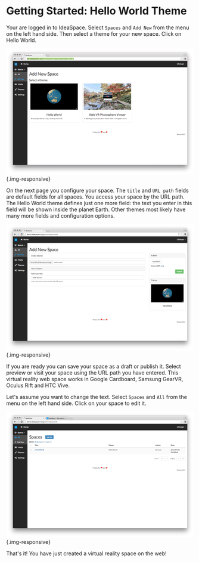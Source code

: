 # Getting Started: Hello World Theme

Your are logged in to IdeaSpace. Select `Spaces` and `Add New` from the menu on the left hand side. Then select a theme for your new space. Click on Hello World.  

![Getting Started IdeaSpace Select Theme](/assets/documentation/images/getting-started-ideaspace-select-theme.png "Getting Started IdeaSpace Select Theme") {.img-responsive}

On the next page you configure your space. The `title` and `URL path` fields are default fields for all spaces. You access your space by the URL path. The Hello World theme defines just one more field: the text you enter in this field will be shown inside the planet Earth. Other themes most likely have many more fields and configuration options.

![Getting Started IdeaSpace Add New Space](/assets/documentation/images/getting-started-ideaspace-add-new-space.png "Getting Started IdeaSpace Add New Space") {.img-responsive}

If you are ready you can save your space as a draft or publish it. Select preview or visit your space using the URL path you have entered. This virtual reality web space works in Google Cardboard, Samsung GearVR, Oculus Rift and HTC Vive. 

Let's assume you want to change the text. Select `Spaces` and `All` from the menu on the left hand side. Click on your space to edit it.

![Getting Started IdeaSpace All Spaces](/assets/documentation/images/getting-started-ideaspace-all-spaces.png "Getting Started IdeaSpace All Spaces") {.img-responsive}

That's it! You have just created a virtual reality space on the web!
